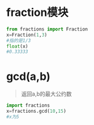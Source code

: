 # fraction模块

```py
from fractions import Fraction
x=Fraction(1,3)
#指的是1/3
float(x)
#0.33333
```

# gcd(a,b)
>返回a,b的最大公约数

```py
import fractions
x=fractions.gcd(10,15)
#x为5
```
